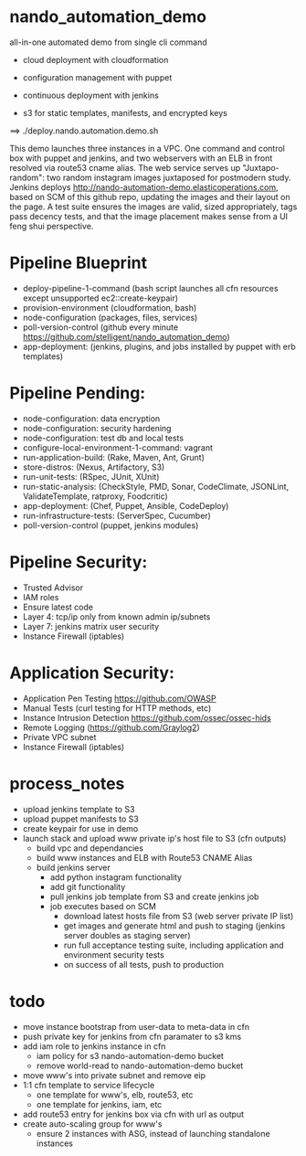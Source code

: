 # nando_automation_demo


all-in-one automated demo from single cli command

- cloud deployment with cloudformation

- configuration management with puppet 

- continuous deployment with jenkins

- s3 for static templates, manifests, and encrypted keys


==> ./deploy.nando.automation.demo.sh


This demo launches three instances in a VPC. One command and control box with puppet and jenkins, and two webservers with an ELB in front resolved via route53 cname alias.  The web service serves up "Juxtapo-random": two random instagram images juxtaposed for postmodern study.  Jenkins deploys http://nando-automation-demo.elasticoperations.com, based on SCM of this github repo, updating the images and their layout on the page.  A test suite ensures the images are valid, sized appropriately, tags pass decency tests, and that the image placement makes sense from a UI feng shui perspective.


# Pipeline Blueprint

- deploy-pipeline-1-command (bash script launches all cfn resources except unsupported ec2::create-keypair)
- provision-environment (cloudformation, bash)
- node-configuration (packages, files, services)
- poll-version-control (github every minute https://github.com/stelligent/nando_automation_demo)
- app-deployment: (jenkins, plugins, and jobs installed by puppet with erb templates)


# Pipeline Pending:

- node-configuration: data encryption
- node-configuration: security hardening
- node-configuration: test db and local tests
- configure-local-environment-1-command: vagrant
- run-application-build: (Rake, Maven, Ant, Grunt)
- store-distros: (Nexus, Artifactory, S3)
- run-unit-tests: (RSpec, JUnit, XUnit)
- run-static-analysis: (CheckStyle, PMD, Sonar, CodeClimate, JSONLint, ValidateTemplate, ratproxy, Foodcritic)
- app-deployment: (Chef, Puppet, Ansible, CodeDeploy)
- run-infrastructure-tests: (ServerSpec, Cucumber)
- poll-version-control (puppet, jenkins modules)


# Pipeline Security:

- Trusted Advisor 
- IAM roles
- Ensure latest code
- Layer 4: tcp/ip only from known admin ip/subnets
- Layer 7: jenkins matrix user security
- Instance Firewall (iptables)


# Application Security:

- Application Pen Testing https://github.com/OWASP
- Manual Tests (curl testing for HTTP methods, etc)
- Instance Intrusion Detection https://github.com/ossec/ossec-hids
- Remote Logging (https://github.com/Graylog2)
- Private VPC subnet
- Instance Firewall (iptables)





# process_notes

- upload jenkins template to S3
- upload puppet manifests to S3
- create keypair for use in demo
- launch stack and upload www private ip's host file to S3 (cfn outputs)
	- build vpc and dependancies
	- build www instances and ELB with Route53 CNAME Alias
	- build jenkins server
		- add python instagram functionality
		- add git functionality
		- pull jenkins job template from S3 and create jenkins job
		- job executes based on SCM
			- download latest hosts file from S3 (web server private IP list) 
			- get images and generate html and push to staging (jenkins server doubles as staging server)
			- run full acceptance testing suite, including application and environment security tests
			- on success of all tests, push to production



# todo

- move instance bootstrap from user-data to meta-data in cfn
- push private key for jenkins from cfn paramater to s3 kms
- add iam role to jenkins instance in cfn 
	- iam policy for s3 nando-automation-demo bucket
	- remove world-read to nando-automation-demo bucket 
- move www's into private subnet and remove eip
- 1:1 cfn template to service lifecycle
	- one template for www's, elb, route53, etc
	- one template for jenkins, iam, etc
- add route53 entry for jenkins box via cfn with url as output
- create auto-scaling group for www's
	- ensure 2 instances with ASG, instead of launching standalone instances

